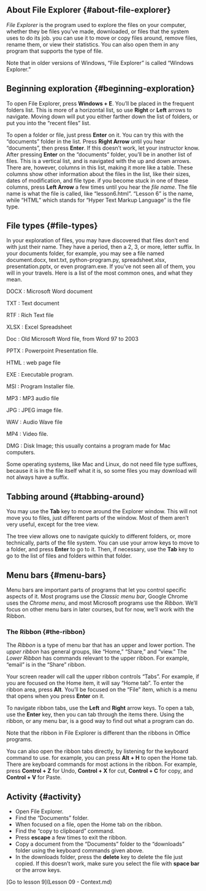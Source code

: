 About File Explorer {#about-file-explorer}
-------------------

*File Explorer* is the program used to explore the files on your
computer, whether they be files you’ve made, downloaded, or files that
the system uses to do its job. you can use it to move or copy files
around, remove files, rename them, or view their statistics. You can
also open them in any program that supports the type of file.

<aside markdown="1">

Note that in older versions of Windows, “File Explorer” is called
“Windows Explorer.”

</aside>

Beginning exploration {#beginning-exploration}
---------------------

To open File Explorer, press **Windows + E**. You’ll be placed in the
frequent folders list. This is more of a horizontal list, so use
**Right** or **Left** arrows to navigate. Moving down will put you
either farther down the list of folders, or put you into the “recent
files” list.

To open a folder or file, just press **Enter** on it. You can try this
with the “documents” folder in the list. Press **Right Arrow** until you
hear “documents”, then press **Enter**. If this doesn’t work, let your
instructor know. After pressing **Enter** on the “documents” folder,
you’ll be in another list of files. This is a vertical list, and is
navigated with the up and down arrows. There are, however, columns in
this list, making it more like a table. These columns show other
information about the files in the list, like their sizes, dates of
modification, and file type. if you become stuck in one of these
columns, press **Left Arrow** a few times until you hear the *file
name*. The file name is what the file is called, like “lesson6.html”.
“Lesson 6” is the name, while “HTML” which stands for “Hyper Text Markup
Language” is the file type.

File types {#file-types}
----------

In your exploration of files, you may have discovered that files don’t
end with just their name. They have a period, then a 2, 3, or more,
letter suffix. In your documents folder, for example, you may see a file
named document.docx, text.txt, python-program.py, spreadsheet.xlsx,
presentation.pptx, or even program.exe. If you’ve not seen all of them,
you will in your travels. Here is a list of the most common ones, and
what they mean.

DOCX
:   Microsoft Word document

TXT
:   Text document

RTF
:   Rich Text file

XLSX
:   Excel Spreadsheet

Doc
:   Old Microsoft Word file, from Word 97 to 2003

PPTX
:   Powerpoint Presentation file.

HTML
:   web page file

EXE
:   Executable program.

MSI
:   Program Installer file.

MP3
:   MP3 audio file

JPG
:   JPEG image file.

WAV
:   Audio Wave file

MP4
:   Video file.

DMG
:   Disk Image; this usually contains a program made for Mac computers.

Some operating systems, like Mac and Linux, do not need file type
suffixes, because it is in the file itself what it is, so some files you
may download will not always have a suffix.

Tabbing around {#tabbing-around}
--------------

You may use the **Tab** key to move around the Explorer window. This
will not move you to files, just different parts of the window. Most of
them aren’t very useful, except for the tree view.

The tree view allows one to navigate quickly to different folders, or,
more technically, parts of the file system. You can use your arrow keys
to move to a folder, and press **Enter** to go to it. Then, if
necessary, use the **Tab** key to go to the list of files and folders
within that folder.

Menu bars {#menu-bars}
---------

Menu bars are important parts of programs that let you control specific
aspects of it. Most programs use the *Classic menu bar*, Google Chrome
uses the *Chrome menu*, and most Microsoft programs use the *Ribbon*.
We’ll focus on other menu bars in later courses, but for now, we’ll work
with the Ribbon.

### The Ribbon {#the-ribbon}

The *Ribbon* is a type of menu bar that has an upper and lower portion.
The *upper ribbon* has general groups, like “Home,” “Share,” and “view.”
The *Lower Ribbon* has commands relevant to the upper ribbon. For
example, “email” is in the “Share” ribbon.

Your screen reader will call the upper ribbon controls “Tabs”. For
example, if you are focused on the Home item, it will say “Home tab”. To
enter the ribbon area, press **Alt**. You’ll be focused on the “File”
item, which is a menu that opens when you press **Enter** on it.

To navigate ribbon tabs, use the **Left** and **Right** arrow keys. To
open a tab, use the **Enter** key, then you can tab through the items
there. Using the ribbon, or any menu bar, is a good way to find out what
a program can do.

<aside markdown="1">

Note that the ribbon in File Explorer is different than the ribbons in
Office programs.

</aside>

You can also open the ribbon tabs directly, by listening for the
keyboard command to use. for example, you can press **Alt + H** to open
the Home tab. There are keyboard commands for most actions in the
ribbon. For example, press **Control + Z** for Undo, **Control + X** for
cut, **Control + C** for copy, and **Control + V** for Paste.

Activity {#activity}
--------

-   Open File Explorer.
-   Find the “Documents” folder.
-   When focused on a file, open the Home tab on the ribbon.
-   Find the “copy to clipboard” command.
-   Press **escape** a few times to exit the ribbon.
-   Copy a document from the “Documents” folder to the “downloads”
    folder using the keyboard commands given above.
-   In the downloads folder, press the **delete** key to delete the file
    just copied. If this doesn’t work, make sure you select the file
    with **space bar** or the arrow keys.

[Go to lesson 9](Lesson 09 - Context.md)
